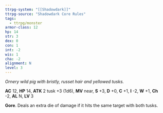 ```yaml
---
ttrpg-system: "[[Shadowdark]]"
ttrpg-source: "Shadowdark Core Rules"
tags:
  - ttrpg/monster
armor-class: 12
hp: 14
str: 3
dex: 0
con: 1
int: -2
wis: 1
cha: -2
alignment: N
level: 3
---
```


_Ornery wild pig with bristly, russet hair and yellowed tusks._

**AC** 12, **HP** 14, **ATK** 2 tusk +3 (1d6), **MV** near, **S** +3, **D** +0, **C** +1, **I** -2, **W** +1, **Ch** -2, **AL** N, **LV** 3

**Gore**. Deals an extra die of damage if it hits the same target with both tusks.

